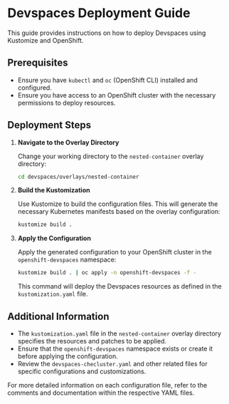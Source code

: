 # Devspaces Deployment Guide

This guide provides instructions on how to deploy Devspaces using Kustomize and OpenShift.

## Prerequisites

- Ensure you have `kubectl` and `oc` (OpenShift CLI) installed and configured.
- Ensure you have access to an OpenShift cluster with the necessary permissions to deploy resources.

## Deployment Steps

1. **Navigate to the Overlay Directory**

   Change your working directory to the `nested-container` overlay directory:

   ```bash
   cd devspaces/overlays/nested-container
   ```

2. **Build the Kustomization**

   Use Kustomize to build the configuration files. This will generate the necessary Kubernetes manifests based on the overlay configuration:

   ```bash
   kustomize build .
   ```

3. **Apply the Configuration**

   Apply the generated configuration to your OpenShift cluster in the `openshift-devspaces` namespace:

   ```bash
   kustomize build . | oc apply -n openshift-devspaces -f -
   ```

   This command will deploy the Devspaces resources as defined in the `kustomization.yaml` file.

## Additional Information

- The `kustomization.yaml` file in the `nested-container` overlay directory specifies the resources and patches to be applied.
- Ensure that the `openshift-devspaces` namespace exists or create it before applying the configuration.
- Review the `devspaces-checluster.yaml` and other related files for specific configurations and customizations.

For more detailed information on each configuration file, refer to the comments and documentation within the respective YAML files.
